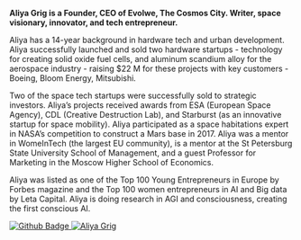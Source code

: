 **Aliya Grig is a Founder, CEO of Evolwe, The Cosmos City.
Writer, space visionary, innovator, and tech entrepreneur.**

Aliya has a 14-year background in hardware tech and urban development. Aliya
successfully launched and sold two hardware startups - technology for creating solid
oxide fuel cells, and aluminum scandium alloy for the aerospace industry - raising $22
M for these projects with key customers - Boeing, Bloom Energy, Mitsubishi.

Two of the space tech startups were successfully sold to strategic investors. Aliya’s
projects received awards from ESA (European Space Agency), CDL (Creative
Destruction Lab), and Starburst (as an innovative startup for space mobility). Aliya
participated as a space habitations expert in NASA’s competition to construct a Mars
base in 2017. Aliya was a mentor in WomeInTech (the largest EU community), is a
mentor at the St Petersburg State University School of Management, and a guest
Professor for Marketing in the Moscow Higher School of Economics.

Aliya was listed as one of the Top 100 Young Entrepreneurs in Europe by Forbes
magazine and the Top 100 women entrepreneurs in AI and Big data by Leta Capital.
Aliya is doing research in AGI and consciousness, creating the first conscious AI.

<!---
AliyaGrig/AliyaGrig is a ✨ special ✨ repository because its `README.md` (this file) appears on your GitHub profile.
You can click the Preview link to take a look at your changes.
--->

<!--
[![Site Badge](https://img.shields.io/badge/%20-site%20pessoal-blueviolet)](https://site/)
-->
<a href="https://github.com/AliyaGrig">
      <img alt="Github Badge" src="https://img.shields.io/badge/-Github-5659EB?style=for-the-badge&logo=Github&logoColor=white&link=https://github.com/AliyaGrig" />
</a>
<a href="https://www.linkedin.com/in/aliyagrig/">
      <img alt="Aliya Grig" src="https://img.shields.io/badge/-Aliya%20Grig-5659EB?style=for-the-badge&logo=Linkedin&logoColor=white" />
</a>
